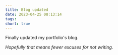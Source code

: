 ```yaml
---
title: Blog updated
date: 2023-04-25 08:13:14
tags:
short: true
---
```


Finally updated my portfolio's blog.

_Hopefully that means fewer excuses for not writing._
